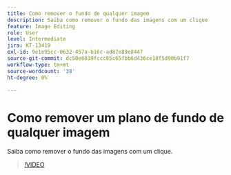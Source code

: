 ```yaml
---
title: Como remover o fundo de qualquer imagem
description: Saiba como remover o fundo das imagens com um clique
feature: Image Editing
role: User
level: Intermediate
jira: KT-13419
exl-id: 9e1e95cc-0632-457a-b16c-ad87e89e8447
source-git-commit: dc50e8039fccc85c65fbb6d436ce18f5d90b91f7
workflow-type: tm+mt
source-wordcount: '38'
ht-degree: 0%

---
```


# Como remover um plano de fundo de qualquer imagem

Saiba como remover o fundo das imagens com um clique.

>[!VIDEO](https://video.tv.adobe.com/v/3420220?quality=12&learn=on&hidetitle=true)
